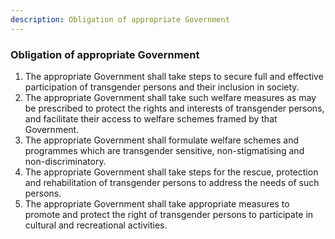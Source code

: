 ```yaml
---
description: Obligation of appropriate Government
---
```


### Obligation of appropriate Government

1. The appropriate Government shall take steps to secure full and effective participation of transgender persons and their inclusion in society.
2. The appropriate Government shall take such welfare measures as may be prescribed to protect the rights and interests of transgender persons, and facilitate their access to welfare schemes framed by that Government.
3. The appropriate Government shall formulate welfare schemes and programmes which are transgender sensitive, non-stigmatising and non-discriminatory.
4. The appropriate Government shall take steps for the rescue, protection and rehabilitation of transgender persons to address the needs of such persons.
5. The appropriate Government shall take appropriate measures to promote and protect the right of transgender persons to participate in cultural and recreational activities.
